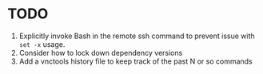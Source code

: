 # TODO

1. Explicitly invoke Bash in the remote ssh command to prevent issue with `set -x` usage.
2. Consider how to lock down dependency versions
3. Add a vnctools history file to keep track of the past N or so commands
